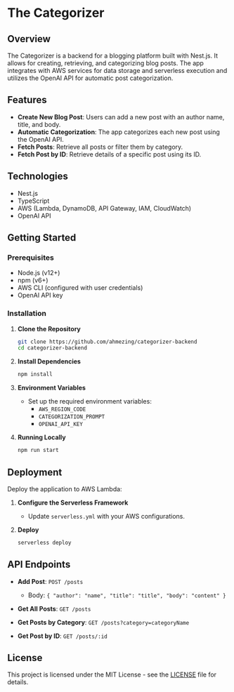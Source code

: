 # The Categorizer

## Overview
The Categorizer is a backend for a blogging platform built with Nest.js. It allows for creating, retrieving, and categorizing blog posts. The app integrates with AWS services for data storage and serverless execution and utilizes the OpenAI API for automatic post categorization.

## Features
- **Create New Blog Post**: Users can add a new post with an author name, title, and body.
- **Automatic Categorization**: The app categorizes each new post using the OpenAI API.
- **Fetch Posts**: Retrieve all posts or filter them by category.
- **Fetch Post by ID**: Retrieve details of a specific post using its ID.

## Technologies
- Nest.js
- TypeScript
- AWS (Lambda, DynamoDB, API Gateway, IAM, CloudWatch)
- OpenAI API

## Getting Started

### Prerequisites
- Node.js (v12+)
- npm (v6+)
- AWS CLI (configured with user credentials)
- OpenAI API key

### Installation
1. **Clone the Repository**
    ```bash
    git clone https://github.com/ahmezing/categorizer-backend
    cd categorizer-backend
    ```

2. **Install Dependencies**
    ```bash
    npm install
    ```

3. **Environment Variables**
    - Set up the required environment variables:
      - `AWS_REGION_CODE`
      - `CATEGORIZATION_PROMPT`
      - `OPENAI_API_KEY`

4. **Running Locally**
    ```bash
    npm run start
    ```

## Deployment
Deploy the application to AWS Lambda:

1. **Configure the Serverless Framework**
    - Update `serverless.yml` with your AWS configurations.

2. **Deploy**
    ```bash
    serverless deploy
    ```

## API Endpoints
- **Add Post**: `POST /posts`
  - Body: `{ "author": "name", "title": "title", "body": "content" }`

- **Get All Posts**: `GET /posts`

- **Get Posts by Category**: `GET /posts?category=categoryName`

- **Get Post by ID**: `GET /posts/:id`


## License
This project is licensed under the MIT License - see the [LICENSE](https://github.com/ahmezing/categorizer-backend/blob/main/LICENSE) file for details.
